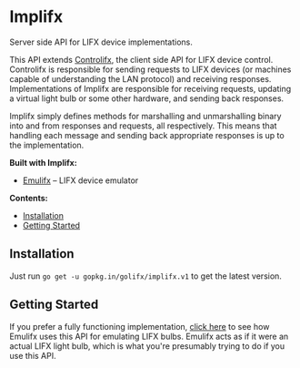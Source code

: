 # Implifx
Server side API for LIFX device implementations.

This API extends [Controlifx](https://github.com/golifx/controlifx), the client side API for LIFX device control. Controlifx is responsible for sending requests to LIFX devices (or machines capable of understanding the LAN protocol) and receiving responses. Implementations of Implifx are responsible for receiving requests, updating a virtual light bulb or some other hardware, and sending back responses.

Implifx simply defines methods for marshalling and unmarshalling binary into and from responses and requests, all respectively. This means that handling each message and sending back appropriate responses is up to the implementation.

**Built with Implifx:**
- [Emulifx](https://github.com/golifx/emulifx) &ndash; LIFX device emulator

**Contents:**
- [Installation](#installation)
- [Getting Started](#getting-started)

## Installation
Just run `go get -u gopkg.in/golifx/implifx.v1` to get the latest version.

## Getting Started
If you prefer a fully functioning implementation, [click here](https://github.com/golifx/emulifx/blob/master/server/server.go) to see how Emulifx uses this API for emulating LIFX bulbs. Emulifx acts as if it were an actual LIFX light bulb, which is what you're presumably trying to do if you use this API.
